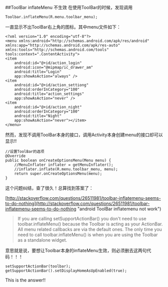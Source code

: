 ##ToolBar inflateMenu 不生效
在使用ToolBar的时候，发现调用

	Toolbar.inflateMenu(R.menu.toolbar_menu);

一直显示不出ToolBar右上角的图标。其中menu文件如下：
	
	<?xml version="1.0" encoding="utf-8"?>
	<menu xmlns:android="http://schemas.android.com/apk/res/android"
    xmlns:app="http://schemas.android.com/apk/res-auto"
    xmlns:tools="http://schemas.android.com/tools"
    tools:context=".ContentActivity">
    <item
        android:id="@+id/action_login"
        android:icon="@mipmap/ic_drawer_am"
        android:title="Login"
        app:showAsAction="always" />
    <item
        android:id="@+id/action_settiong"
        android:orderInCategory="100"
        android:title="action_settings"
        app:showAsAction="never" />
    <item
        android:id="@+id/action_night"
        android:orderInCategory="100"
        android:title="Night"
        app:showAsAction="never"></item>
	</menu>

然而，发现不调用ToolBar本身的接口，调用Activity本身创建menu的接口却可以显示!!

	//设置ToolBar的选项
    @Override
    public boolean onCreateOptionsMenu(Menu menu) {
        //MenuInflater inflater = getMenuInflater();
        //inflater.inflate(R.menu.toolbar_menu, menu);
        return super.onCreateOptionsMenu(menu);
    }

这个问题纠结，查了很久！总算找到答案了：

[http://stackoverflow.com/questions/26511981/toolbar-inflatemenu-seems-to-do-nothing](http://stackoverflow.com/questions/26511981/toolbar-inflatemenu-seems-to-do-nothing "android ToolBar inflatemenu not work")

> If you are calling setSupportActionBar() you don't need to use toolbar.inflateMenu() because the Toolbar is acting as your ActionBar. All menu related callbacks are via the default ones. The only time you need to call toolbar.inflateMenu() is when you are using the Toolbar as a standalone widget. 

意思就是说，要想让Toolbar本身的inflateMenu生效，则必须删去这两句代码！！！

	setSupportActionBar(toolbar);
	getSupportActionBar().setDisplayHomeAsUpEnabled(true);

This is the answer!!